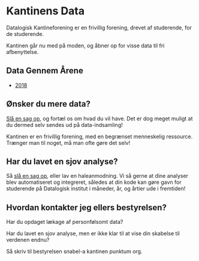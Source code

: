 # Kantinens Data

Datalogisk Kantineforening er en frivillig forening, drevet af
studerende, for de studerende.

Kantinen går nu med på moden, og åbner op for visse data til fri
afbenyttelse.

## Data Gennem Årene

* [2018](2018)

## Ønsker du mere data?

[Slå en sag op](https://github.com/kantinen/data/issues/new), og
fortæl os om hvad du vil have. Det er dog meget muligt at du dermed
selv sendes ud på data-indsamling!

Kantinen er en frivillig forening, med en begrænset menneskelig
ressource. Trænger man til noget, må man ofte gøre det selv!

## Har du lavet en sjov analyse?

Så [slå en sag op](https://github.com/kantinen/data/issues/new), eller
lav en haleanmodning. Vi så gerne at dine analyser blev automatiseret
og integreret, således at din kode kan gøre gavn for studerende på
Datalogisk institut i måneder, år, og årtier ude i fremtiden!

## Hvordan kontakter jeg ellers bestyrelsen?

Har du opdaget lækage af personfølsomt data?

Har du lavet en sjov analyse, men er ikke klar til at vise din skabelse til verdenen endnu?

Så skriv til bestyrelsen snabel-a kantinen punktum org.
